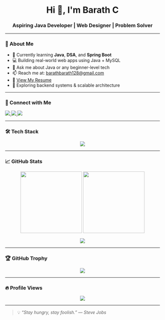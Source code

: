 <h1 align="center">Hi 👋, I'm Barath C</h1>
<h3 align="center">Aspiring Java Developer | Web Designer | Problem Solver</h3>

<!-- Optional Banner -->
<!-- <p align="center">
  <img src="https://github.com/Barath2394/Barath2394/blob/main/Banner.png?raw=true" alt="Banner" width="80%" />
</p> -->

---

### 🧠 About Me

- 🌱 Currently learning **Java**, **DSA**, and **Spring Boot**
- 💻 Building real-world web apps using Java + MySQL
- 💬 Ask me about Java or any beginner-level tech
- 📫 Reach me at: [barathbarath128@gmail.com](mailto:barathbarath128@gmail.com)
- 📄 [View My Resume](https://drive.google.com/drive/folders/1lxcRfxaVtAB8wkHlXv9Kqf-t9-mu59t9)
- 🔭 Exploring backend systems & scalable architecture

---

### 🔗 Connect with Me

<p>
  <a href="https://www.linkedin.com/in/barath23/" target="_blank">
    <img src="https://img.shields.io/badge/-Barath%20C-blue?style=flat-square&logo=Linkedin&logoColor=white" />
  </a>
  <a href="mailto:barathbarath128@gmail.com">
    <img src="https://img.shields.io/badge/-Email-%23333?style=flat-square&logo=gmail&logoColor=white" />
  </a>
  <a href="https://leetcode.com/barath-23/" target="_blank">
    <img src="https://img.shields.io/badge/-LeetCode-FFA116?style=flat-square&logo=leetcode&logoColor=black" />
  </a>
</p>

---

### 🛠️ Tech Stack

<p align="center">
  <img src="https://skillicons.dev/icons?i=java,spring,html,css,js,cpp,c,mysql,git,bootstrap" />
</p>

---

### 📈 GitHub Stats

<p align="center">
  <img src="https://github-readme-stats.vercel.app/api?username=Barath2394&show_icons=true&theme=tokyonight" height="200"/>
  <img src="https://github-readme-stats.vercel.app/api/top-langs/?username=Barath2394&layout=compact&theme=tokyonight" height="200"/>
</p>

<p align="center">
  <img src="https://github-readme-streak-stats.herokuapp.com/?user=Barath2394&theme=tokyonight" />
</p>

---

### 🏆 GitHub Trophy

<p align="center">
  <img src="https://github-profile-trophy.vercel.app/?username=Barath2394&theme=radical&no-bg=true&no-frame=true" />
</p>

---

### 🔥 Profile Views

<p align="center">
  <img src="https://komarev.com/ghpvc/?username=Barath2394&label=Profile%20views&color=0e75b6&style=flat" />
</p>

---

> 💡 *“Stay hungry, stay foolish.” — Steve Jobs*


